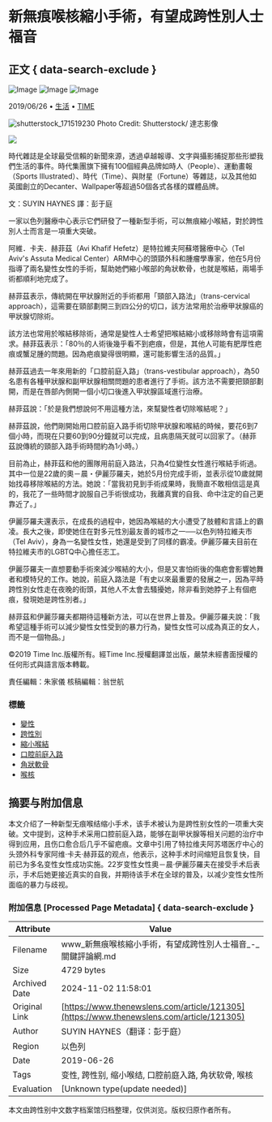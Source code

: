 # 新無痕喉核縮小手術，有望成跨性別人士福音

## 正文 { data-search-exclude }


![Image](https://v.lndata.com/i/a80450,b1452855,c4007,i0,m202,h)
![Image](https://v.lndata.com/i/a80450,b1452853,c4137,i0,m202,h)
![Image](https://v.lndata.com/i/a80450,b1452854,c4138,i0,m202,h)

2019/06/26 • [生活](https://www.thenewslens.com/category/lifestyle) • [TIME](https://www.thenewslens.com/author/time)

![shutterstock_171519230](https://bucket-image.inkmaginecms.com/version/list/1/image/2024/05/c823ba25-91a6-4bdd-b7d7-a43fc3c06b22.jpg)
Photo Credit: Shutterstock/ 達志影像

[![](https://bucket-image.inkmaginecms.com/version/list/1/image/2024/05/25689d4d-57c2-4224-a269-061aa081b442.png)](https://www.thenewslens.com/author/time)

時代雜誌是全球最受信賴的新聞來源，透過卓越報導、文字與攝影捕捉那些形塑我們生活的事件。時代集團旗下擁有100個經典品牌如時人（People）、運動畫報（Sports Illustrated）、時代（Time）、與財星（Fortune）等雜誌，以及其他如英國創立的Decanter、Wallpaper等超過50個各式各樣的媒體品牌。

文：SUYIN HAYNES 譯：彭于庭

一家以色列醫療中心表示它們研發了一種新型手術，可以無痕縮小喉結，對於跨性別人士而言是一項重大突破。

阿維．卡夫．赫菲茲（Avi Khafif Hefetz）是特拉維夫阿蘇塔醫療中心（Tel Aviv's Assuta Medical Center）ARM中心的頭頸外科和腫瘤學專家，他在5月份指導了兩名變性女性的手術，幫助她們縮小喉部的角狀軟骨，也就是喉結，兩場手術都順利地完成了。

赫菲茲表示，傳統開在甲狀腺附近的手術都用「頸部入路法」（trans-cervical approach），這需要在頸部劃開三到四公分的切口，該方法常用於治療甲狀腺癌的甲狀腺切除術。

該方法也常用於喉結移除術，通常是變性人士希望把喉結縮小或移除時會有這項需求。赫菲茲表示：「80％的人術後幾乎看不到疤痕，但是，其他人可能有肥厚性疤痕或蟹足腫的問題。因為疤痕變得很明顯，還可能影響生活的品質。」

赫菲茲過去一年來用新的「口腔前庭入路」（trans-vestibular approach），為50名患有各種甲狀腺和副甲狀腺相關問題的患者進行了手術。該方法不需要把頸部劃開，而是在唇部內側開一個小切口後進入甲狀腺區域進行治療。

赫菲茲說：「於是我們想說何不用這種方法，來幫變性者切除喉結呢？」

赫菲茲說，他們剛開始用口腔前庭入路手術切除甲狀腺和喉結的時候，要花6到7個小時，而現在只要60到90分鐘就可以完成，且病患隔天就可以回家了。（赫菲茲說傳統的頸部入路手術時間約為1小時。）

目前為止，赫菲茲和他的團隊用前庭入路法，只為4位變性女性進行喉結手術過。其中一位是22歲的奧－晨・伊麗莎羅夫，她於5月份完成手術，並表示從10歲就開始找尋移除喉結的方法。她說：「當我初見到手術成果時，我簡直不敢相信這是真的，我花了一些時間才說服自己手術很成功，我離真實的自我、命中注定的自己更靠近了。」

伊麗莎羅夫還表示，在成長的過程中，她因為喉結的大小遭受了肢體和言語上的霸凌。長大之後，即使她住在對多元性別最友善的城市之一──以色列特拉維夫市（Tel Aviv），身為一名變性女性，她還是受到了同樣的霸凌。伊麗莎羅夫目前在特拉維夫市的LGBTQ中心擔任志工。

伊麗莎羅夫一直想要動手術來減少喉結的大小，但是又害怕術後的傷疤會影響她舞者和模特兒的工作。她說，前庭入路法是「有史以來最重要的發展之一，因為平時跨性別女性走在夜晚的街頭，其他人不太會去騷擾她，除非看到她脖子上有個疤痕，發現她是跨性別者。」

赫菲茲和伊麗莎羅夫都期待這種新方法，可以在世界上普及。伊麗莎羅夫說：「我希望這種手術可以減少變性女性受到的暴力行為，變性女性可以成為真正的女人，而不是一個物品。」

©2019 Time Inc.版權所有。經Time Inc.授權翻譯並出版，嚴禁未經書面授權的任何形式與語言版本轉載。

責任編輯：朱家儀 核稿編輯：翁世航

### 標籤
- [變性](https://www.thenewslens.com/tag/3007)
- [跨性別](https://www.thenewslens.com/tag/4746)
- [縮小喉結](https://www.thenewslens.com/tag/198373)
- [口腔前庭入路](https://www.thenewslens.com/tag/198374)
- [角狀軟骨](https://www.thenewslens.com/tag/198375)
- [喉核](https://www.thenewslens.com/tag/198477)

## 摘要与附加信息

<!-- tcd_abstract -->
本文介绍了一种新型无痕喉结缩小手术，该手术被认为是跨性别女性的一项重大突破。文中提到，这种手术采用口腔前庭入路，能够在副甲状腺等相关问题的治疗中得到应用，且伤口愈合后几乎不留疤痕。文章中引用了特拉维夫阿苏塔医疗中心的头颈外科专家阿维·卡夫·赫菲茲的观点，他表示，这种手术时间缩短且恢复快，目前已为多名变性女性成功实施。22岁变性女性奧－晨·伊麗莎羅夫在接受手术后表示，手术后她更接近真实的自我，并期待该手术在全球的普及，以减少变性女性所面临的暴力与歧视。
<!-- tcd_abstract_end -->

### 附加信息 [Processed Page Metadata] { data-search-exclude }

| Attribute       | Value                                  |
|-----------------|----------------------------------------|
| Filename        | www_新無痕喉核縮小手術，有望成跨性別人士福音_-_關鍵評論網.md                             |
| Size            | 4729 bytes                           |
| Archived Date   | 2024-11-02 11:58:01                             |
| Original Link   | [https://www.thenewslens.com/article/121305](https://www.thenewslens.com/article/121305)                       |
| Author          | SUYIN HAYNES（翻译：彭于庭）                               |
| Region          | 以色列                               |
| Date            | 2019-06-26                                 |
| Tags            | 变性, 跨性别, 缩小喉结, 口腔前庭入路, 角状软骨, 喉核                                 |
| Evaluation            | [Unknown type(update needed)]                                 |
<!-- tcd_table_end -->

本文由跨性别中文数字档案馆归档整理，仅供浏览。版权归原作者所有。
